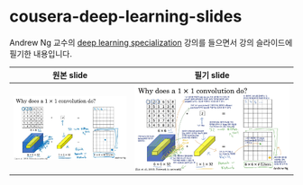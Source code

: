 # cousera-deep-learning-slides

Andrew Ng 교수의 [deep learning specialization](https://www.deeplearning.ai) 강의를 들으면서 강의 슬라이드에 필기한 내용입니다.


원본 slide | 필기 slide
--------- | ---------
![](images/before.jpg) | ![](images/after.jpg)
